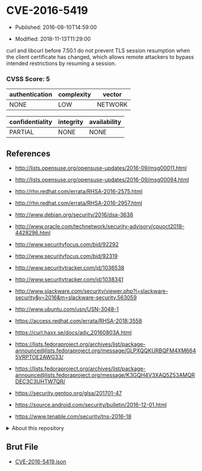 # CVE-2016-5419

- Published: 2016-08-10T14:59:00

- Modified: 2018-11-13T11:29:00

curl and libcurl before 7.50.1 do not prevent TLS session resumption when the client certificate has changed, which allows remote attackers to bypass intended restrictions by resuming a session.

### CVSS Score: **5**

| authentication | complexity | vector |
| --- | --- | --- |
| NONE | LOW | NETWORK |

| confidentiality | integrity | availability |
| --- | --- | --- |
| PARTIAL | NONE | NONE |

## References

* http://lists.opensuse.org/opensuse-updates/2016-09/msg00011.html

* http://lists.opensuse.org/opensuse-updates/2016-09/msg00094.html

* http://rhn.redhat.com/errata/RHSA-2016-2575.html

* http://rhn.redhat.com/errata/RHSA-2016-2957.html

* http://www.debian.org/security/2016/dsa-3638

* http://www.oracle.com/technetwork/security-advisory/cpuoct2018-4428296.html

* http://www.securityfocus.com/bid/92292

* http://www.securityfocus.com/bid/92319

* http://www.securitytracker.com/id/1036538

* http://www.securitytracker.com/id/1038341

* http://www.slackware.com/security/viewer.php?l=slackware-security&y=2016&m=slackware-security.563059

* http://www.ubuntu.com/usn/USN-3048-1

* https://access.redhat.com/errata/RHSA-2018:3558

* https://curl.haxx.se/docs/adv_20160803A.html

* https://lists.fedoraproject.org/archives/list/package-announce@lists.fedoraproject.org/message/GLPXQQKURBQFM4XM6645VRPTOE2AWG33/

* https://lists.fedoraproject.org/archives/list/package-announce@lists.fedoraproject.org/message/K3GQH4V3XAQ5Z53AMQRDEC3C3UHTW7QR/

* https://security.gentoo.org/glsa/201701-47

* https://source.android.com/security/bulletin/2016-12-01.html

* https://www.tenable.com/security/tns-2016-18

<details>
<summary>About this repository</summary> 

  This repository is part of the project [Live Hack CVE](https://github.com/Live-Hack-CVE). Main website can be found [www.live-hack.org](https://www.live-hack.org) 
  
  Made by [Sn0wAlice](https://github.com/Sn0wAlice) for the people that care about security and need to have a feed of the latest CVEs. Hope you enjoy it, don't forget to star the repo and follow me on [Twitter](https://twitter.com/Sn0wAlice) and [Github](https://github.com/Sn0wAlice). And that is my [personnal website](https://www.alice-snow.me/)

  - [Home Page](https://github.com/Live-Hack-CVE)
  - [Framework](https://github.com/Live-Hack-CVE/cve-framework)
  - [CVE database](https://github.com/Live-Hack-CVE/full_database)
  - [Changelog](https://github.com/Live-Hack-CVE/Changelog)
</details>

## Brut File

* [CVE-2016-5419.json](https://raw.githubusercontent.com/Live-Hack-CVE/full_database/main/cves/2016/CVE-2016-5419.json)

